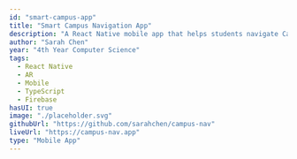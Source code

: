 ```yaml
---
id: "smart-campus-app"
title: "Smart Campus Navigation App"
description: "A React Native mobile app that helps students navigate Carleton's campus using AR and real-time location services."
author: "Sarah Chen"
year: "4th Year Computer Science"
tags:
  - React Native
  - AR
  - Mobile
  - TypeScript
  - Firebase
hasUI: true
image: "./placeholder.svg"
githubUrl: "https://github.com/sarahchen/campus-nav"
liveUrl: "https://campus-nav.app"
type: "Mobile App"
---
```


